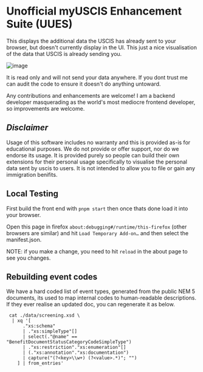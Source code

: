 # Unofficial myUSCIS Enhancement Suite (UUES)

This displays the additional data the USCIS has already sent to your browser,
but doesn't currently display in the UI. This just a nice visualisation of the
data that USCIS is already sending you.

![image](https://github.com/user-attachments/assets/9450b44f-5f20-437b-a971-4d5ca2216cd5)

It is read only and will not send your data anywhere. If you dont trust me can
audit the code to ensure it doesn't do anything untoward.

Any contributions and enhancements are welcome! I am a backend developer
masquerading as the world's most mediocre frontend developer, so improvements
are welcome.

## *Disclaimer*

Usage of this software includes no warranty and this is provided as-is for
educational purposes. We do not provide or offer support, nor do we endorse its
usage. It is provided purely so people can build their own extensions for their
personal usage specifically to visualise the personal data sent by uscis to
users. It is not intended to allow you to file or gain any immigration benifits.

## Local Testing

First build the front end with `pnpm start` then once thats done load it into
your browser.

Open this page in firefox `about:debugging#/runtime/this-firefox` (other
browsers are similar) and hit `Load Temporary Add-on…` and then select the
manifest.json.

NOTE: if you make a change, you need to hit `reload` in the about page to see
you changes.

## Rebuilding event codes

We have a hard coded list of event types, generated from the public NEM 5
documents, its used to map internal codes to human-readable descriptions. If
they ever realise an updated doc, you can regenerate it as below.

```shell
 cat ./data/screening.xsd \
  | xq '[
      ."xs:schema" 
      | ."xs:simpleType"[] 
      | select(."@name" == "BenefitDocumentStatusCategoryCodeSimpleType") 
      | ."xs:restriction"."xs:enumeration"[] 
      | (."xs:annotation"."xs:documentation") 
      | capture("(?<key>\\w+) (?<value>.*)"; "")
    ] | from_entries'
